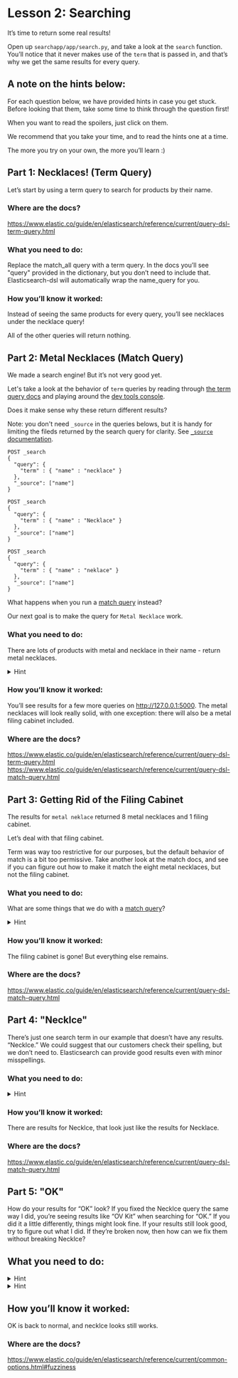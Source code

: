 # Lesson 2: Searching
It’s time to return some real results!

Open up `searchapp/app/search.py`, and take a look at the `search` function. You’ll notice that it never makes use of the `term` that is passed in, and that’s why we get the same results for every query.


## A note on the hints below:
For each question below, we have provided hints in case you get stuck. Before looking that them, take some time to think through the question first!

When you want to read the spoilers, just click on them.

We recommend that you take your time, and to read the hints one at a time.

The more you try on your own, the more you’ll learn :)


## Part 1: Necklaces! (Term Query)
Let’s start by using a term query to search for products by their name.

### Where are the docs?
https://www.elastic.co/guide/en/elasticsearch/reference/current/query-dsl-term-query.html

### What you need to do:
Replace the match_all query with a term query. In the docs you’ll see "query" provided in the dictionary, but you don’t need to include that. Elasticsearch-dsl will automatically wrap the name_query for you.

### How you’ll know it worked:
Instead of seeing the same products for every query, you’ll see necklaces under the necklace query!

All of the other queries will return nothing.


## Part 2: Metal Necklaces (Match Query)
We made a search engine! But it’s not very good yet.

Let's take a look at the behavior of `term` queries by reading through [the term query docs](https://www.elastic.co/guide/en/elasticsearch/reference/current/query-dsl-term-query.html) and playing around the [dev tools console](http://localhost:5601/app/kibana#/dev_tools/console).

Does it make sense why these return different results?

Note: you don't need `_source` in the queries belows, but it is handy for limiting the fileds returned by the search query for clarity. See [`_source` documentation](https://www.elastic.co/guide/en/elasticsearch/reference/current/mapping-source-field.html).

```
POST _search
{
  "query": {
    "term" : { "name" : "necklace" }
  },
  "_source": ["name"]
}
```
```
POST _search
{
  "query": {
    "term" : { "name" : "Necklace" }
  },
  "_source": ["name"]
}
```
```
POST _search
{
  "query": {
    "term" : { "name" : "neklace" }
  },
  "_source": ["name"]
}
```

What happens when you run a [match query](https://www.elastic.co/guide/en/elasticsearch/reference/current/query-dsl-match-query.html) instead?

Our next goal is to make the query for `Metal Necklace` work.

### What you need to do:
There are lots of products with metal and necklace in their name - return metal necklaces.

<details>
<summary>Hint</summary>
Replace your term query with a match query.
</details>

### How you’ll know it worked:
You’ll see results for a few more queries on http://127.0.0.1:5000. The metal necklaces will look really solid, with one exception: there will also be a metal filing cabinet included.

### Where are the docs?
https://www.elastic.co/guide/en/elasticsearch/reference/current/query-dsl-term-query.html
https://www.elastic.co/guide/en/elasticsearch/reference/current/query-dsl-match-query.html


## Part 3: Getting Rid of the Filing Cabinet
The results for `metal neklace` returned 8 metal necklaces and 1 filing cabinet.

Let’s deal with that filing cabinet.

Term was way too restrictive for our purposes, but the default behavior of match is a bit too permissive. Take another look at the match docs, and see if you can figure out how to make it match the eight metal necklaces, but not the filing cabinet.

### What you need to do:
What are some things that we do with a [match query](https://www.elastic.co/guide/en/elasticsearch/reference/current/query-dsl-match-query.html)?

<details>
<summary>Hint</summary>
The critical section of the documentation is right at the top, under match.
Setting the operator flag to and will exclude the filing cabinet, without excluding any of our desired results.
The match query should contain a single key called “name,” the field your searching. The name key should map to a dictionary containing a query key, and the operator key.
</details>

### How you’ll know it worked:
The filing cabinet is gone! But everything else remains.

### Where are the docs?
https://www.elastic.co/guide/en/elasticsearch/reference/current/query-dsl-match-query.html


## Part 4: "Necklce"
There’s just one search term in our example that doesn’t have any results. “Necklce.” We could suggest that our customers check their spelling, but we don’t need to. Elasticsearch can provide good results even with minor misspellings.

### What you need to do:
<details>
<summary>Hint</summary>
The critical section of the documentation is Fuzziness.
You can add `{“fuzziness”: 2}` right next to the operator setting.
</details>

### How you’ll know it worked:
There are results for Necklce, that look just like the results for Necklace.

### Where are the docs?
https://www.elastic.co/guide/en/elasticsearch/reference/current/query-dsl-match-query.html

## Part 5: "OK"
How do your results for “OK” look? If you fixed the Necklce query the same way I did, you’re seeing results like “OV Kit” when searching for “OK.” If you did it a little differently, things might look fine. If your results still look good, try to figure out what I did. If they’re broken now, then how can we fix them without breaking Necklce?

## What you need to do:
<details>
<summary>Hint</summary>
The difference between seeing a bunch of OV Kit, and getting good results is caused by the value of the fuzziness key.
You’ve only got a few choices for the fuzziness value. Try it with 2 and try it with AUTO.
</details>

<details>
<summary>Hint</summary>
The critical section of the documentation is under [`AUTO`](https://www.elastic.co/guide/en/elasticsearch/reference/current/common-options.html#fuzziness
):
generates an edit distance based on the length of the term. Low and high distance arguments may be optionally provided AUTO:[low],[high], if not specified, the default values are 3 and 6, equivalent to AUTO:3,6 that make for lengths:
</details>


## How you’ll know it worked:
OK is back to normal, and necklce looks still works.

### Where are the docs?
https://www.elastic.co/guide/en/elasticsearch/reference/current/common-options.html#fuzziness
